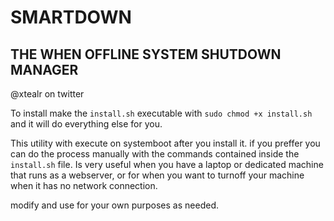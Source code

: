 # SMARTDOWN
## THE WHEN OFFLINE SYSTEM SHUTDOWN MANAGER
@xtealr on twitter

To install make the `install.sh` executable with `sudo chmod +x install.sh` and it will do everything else for you.

This utility with execute on systemboot after you install it. if you preffer you can do the process manually with the commands
contained inside the `install.sh` file. Is very useful when you have a laptop or dedicated machine that runs as a webserver, or
for when you want to turnoff your machine when it has no network connection.

modify and use for your own purposes as needed.
